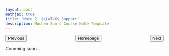 ```yaml
---
layout: post
mathjax: true
title: 'Note 2: $\LaTeX$ Support'
description: Muchen Sun's Course Note Template
---
```


<p style="text-align:center;">
<button type="button" onclick="window.location.href='index.html';">Homepage</button>
<span style="float:left;"><button type="button" onclick="window.location.href='note1.html';">Previous</button></span>
<span style="float:right;"><button type="button" onclick="alert('This is the last chapter!')">Next</button></span>
</p>

Comming soon ...
